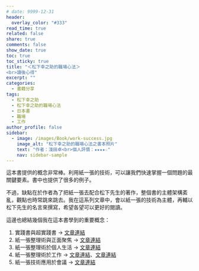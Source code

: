 ```yaml
---
# date: 9999-12-31
header:
  overlay_color: "#333"
read_time: true
related: false
share: true
comments: false
show_date: true
toc: true
toc_sticky: true
title: "＜松下幸之助的職場心法＞
<br>讀後心得"
excerpt: ""
categories:
  - 書籍分享
tags:
  - 松下幸之助
  - 松下幸之助的職場心法
  - 日本書
  - 職場
  - 工作
author_profile: false
sidebar:
  - image: /images/Book/work-success.jpg
    image_alt: "松下幸之助的職場心法之書本照片"
    text: "作者：淺田卓<br>個人評價：★★★★☆"
    nav: sidebar-sample
---
```

這本書提供的概念非常棒。利用紙一張的技術，可以讓我們快速掌握一個問題的最關鍵要素。書中也提供了很多的例子。

不過，缺點在於作者為了把紙一張去配合松下先生的著作，整個書的主體架構紊亂，觀點也時常跳來跳去。我在這系列文章中，會以紙一張的技術為主體，再輔以松下先生的名言來撰寫，希望各望可以更好的閱讀。

這邊也總結幾個我在這本書學到的重要概念：
1. 實踐書與超實踐書 -> [文章連結](/書籍分享/work-success_00)
2. 紙一張整理術與正面聚焦 -> [文章連結](/書籍分享/work-success_01)
3. 紙一張整理術於個人生活 -> [文章連結](/書籍分享/work-success_02)
4. 紙一張整理術於工作 -> [文章連結](/書籍分享/work-success_03)、[文章連結](/書籍分享/work-success_04)
5. 紙一張技術應用於會議 -> [文章連結](/書籍分享/work-success_05)